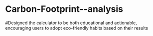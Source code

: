 # Carbon-Footprint--analysis
#Designed the calculator to be both educational and actionable, encouraging users to adopt eco-friendly habits based
 on their results

